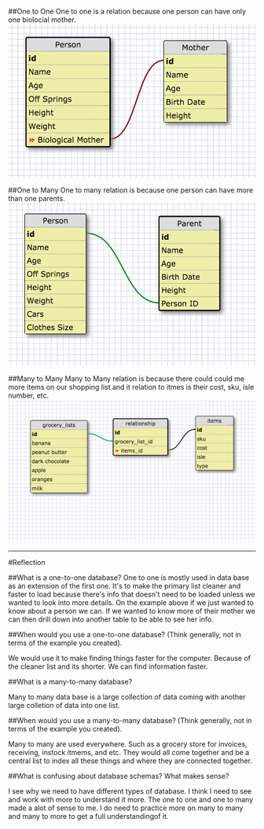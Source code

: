 ##One to One
One to one is a relation because one person can have only one biolocial mother.
![Screenshot of SQL DESIGN](imgs/one_to_one_part2.png)

##One to Many
One to many relation is because one person can have more than one parents.
![Screenshot of SQL DESIGN](imgs/one_to_many_part2.png)

##Many to Many
Many to Many relation is because there could could me more items on our shopping list and it relation to itmes is their cost, sku, isle number, etc.
![Screenshot of SQL DESIGN](imgs/many_to_many_part2.png)

<hr>






#Reflection


##What is a one-to-one database?
One to one is mostly used in data base as an extension of the first one.  It's to make the primary list cleaner and faster to load because there's info that doesn't need to be loaded unless we wanted to look into more details.  On the example above if we just wanted to know about a person we can.  If we wanted to know more of their mother we can then drill down into another table to be able to see her info.


##When would you use a one-to-one database? (Think generally, not in terms of the example you created).

We would use it to make finding things faster for the computer.  Because of the cleaner list and its shorter.  We can find information faster.

##What is a many-to-many database?

Many to many data base is a large collection of data coming with another large colletion of data into one list.

##When would you use a many-to-many database? (Think generally, not in terms of the example you created).

Many to many are used everywhere.  Such as a grocery store for invoices, receiving, instock itmems, and etc.  They would all come together and be a central list to index all these things and where they are connected together.

##What is confusing about database schemas? What makes sense?

I see why we need to have different types of database.  I think I need to see and work with more to understand it more.  The one to one and one to many made a alot of sense to me.  I do need to practice more on many to many and many to more to get a full understandingof it.
